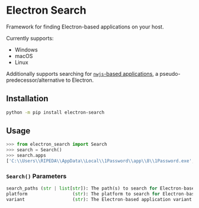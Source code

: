 # Electron Search

Framework for finding Electron-based applications on your host.

Currently supports:
- Windows
- macOS
- Linux

Additionally supports searching for [`nwjs`-based applications](https://nwjs.io), a pseudo-predecessor/alternative to Electron.

## Installation

```sh
python -m pip install electron-search
```


## Usage

```py
>>> from electron_search import Search
>>> search = Search()
>>> search.apps
['C:\\Users\\RIPEDA\\AppData\\Local\\1Password\\app\\8\\1Password.exe', 'C:\\Users\\RIPEDA\\AppData\\Local\\Discord\\app-1.0.9030\\Discord.exe']
```

### `Search()` Parameters

```py
search_paths (str | list[str]): The path(s) to search for Electron-based applications.
platform                 (str): The platform to search for Electron-based applications on. Defaults to sys.platform.
variant                  (str): The Electron-based application variant to search for. Defaults to "electron", supports "nwjs".
```
